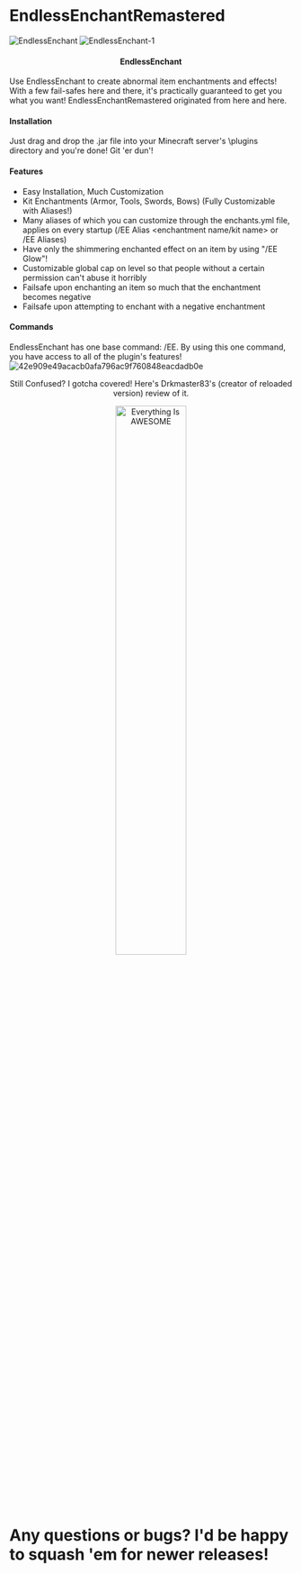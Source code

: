 # EndlessEnchantRemastered
![EndlessEnchant](https://user-images.githubusercontent.com/66115754/215254228-d2ae2373-95b3-4e04-8688-fad7a6c97c17.jpg)
![EndlessEnchant-1](https://user-images.githubusercontent.com/66115754/215254240-559d086a-2d4b-4e00-9fd3-b69c4d3611c6.jpg)
#### <p align="center">EndlessEnchant</p>
Use EndlessEnchant to create abnormal item enchantments and effects! With a few fail-safes here and there, it's practically guaranteed to get you what you want! EndlessEnchantRemastered originated from here and here.
#### Installation
Just drag and drop the .jar file into your Minecraft server's \plugins directory and you're done! Git 'er dun'!
#### Features
- Easy Installation, Much Customization
- Kit Enchantments (Armor, Tools, Swords, Bows) (Fully Customizable with Aliases!)
- Many aliases of which you can customize through the enchants.yml file, applies on every startup (/EE Alias <enchantment name/kit name> or /EE Aliases)
- Have only the shimmering enchanted effect on an item by using "/EE Glow"!
- Customizable global cap on level so that people without a certain permission can't abuse it horribly
- Failsafe upon enchanting an item so much that the enchantment becomes negative
- Failsafe upon attempting to enchant with a negative enchantment
#### Commands
EndlessEnchant has one base command: /EE. By using this one command, you have access to all of the plugin's features!
![42e909e49acacb0afa796ac9f760848eacdadb0e](https://user-images.githubusercontent.com/66115754/215254568-3a7e6441-a078-4183-9fef-dfa592c1cd57.png)

<p align="center">Still Confused? I gotcha covered! Here's Drkmaster83's (creator of reloaded version) review of it.</p>
<div align="center">
      <a href="https://www.youtube.com/watch?v=cZLniyi59aY">
     <img 
      src="https://user-images.githubusercontent.com/66115754/215255671-ae5e989e-a8d4-4610-905d-0150575ae3a5.png" 
      alt="Everything Is AWESOME" 
      style="width:50%;">
      </a>
    </div>
    
# Any questions or bugs? I'd be happy to squash 'em for newer releases!
